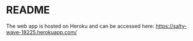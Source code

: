 # README

The web app is hosted on Heroku and can be accessed here: https://salty-wave-18225.herokuapp.com/
